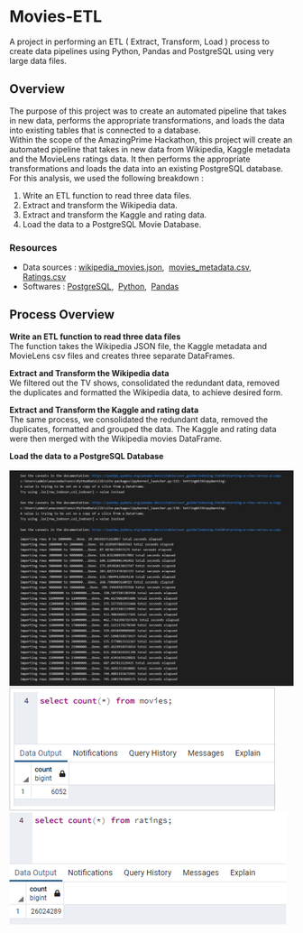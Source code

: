 # Movies-ETL

A project in performing an ETL ( Extract, Transform, Load ) process to create data pipelines using Python, Pandas and PostgreSQL using very large data files.

## Overview
The purpose of this project was to create an automated pipeline that takes in new data, performs the appropriate transformations, and loads the data into existing tables that is connected to a database.<br/>
Within the scope of the AmazingPrime Hackathon, this project will create an automated pipeline that takes in new data from Wikipedia, Kaggle metadata and the MovieLens ratings data. It then performs the appropriate transformations and loads the data into an existing PostgreSQL database.<br/>
For this analysis, we used the following breakdown :
  1. Write an ETL function to read three data files.
  2. Extract and transform the Wikipedia data.
  3. Extract and transform the Kaggle and rating data.
  4. Load the data to a PostgreSQL Movie Database.


### Resources
  - Data sources : [wikipedia_movies.json](Resources/wikipedia-movies.json),&nbsp; [movies_metadata.csv](Resources/movies_metadata.csv),&nbsp; [Ratings.csv](https://www.kaggle.com/datasets/rounakbanik/the-movies-dataset?select=ratings.csv)
  - Softwares : [PostgreSQL](https://www.enterprisedb.com/downloads/postgres-postgresql-downloads),&nbsp; [Python](https://www.python.org/downloads/windows/),&nbsp;  [Pandas](https://www.anaconda.com/products/distribution)

## Process Overview
**Write an ETL function to read three data files** <br/>
The function takes the Wikipedia JSON file, the Kaggle metadata and MovieLens csv files and creates three separate DataFrames. <br/>

**Extract and Transform the Wikipedia data** <br/>
We filtered out the TV shows, consolidated the redundant data, removed the duplicates and formatted the Wikipedia data, to achieve desired form.<br/>

**Extract and Transform the Kaggle and rating data** <br/>
The same process, we consolidated the redundant data, removed the duplicates, formatted and grouped the data. The Kaggle and rating data were then merged with the Wikipedia movies DataFrame.<br/>

**Load the data to a PostgreSQL Database** <br/>
<br/>
![load.png](Resources/load.png)
<br/>
![movies_quey.png](Resources/movies_query.png)
<br/>
![ratings_query.png](Resources/ratings_query.png)
